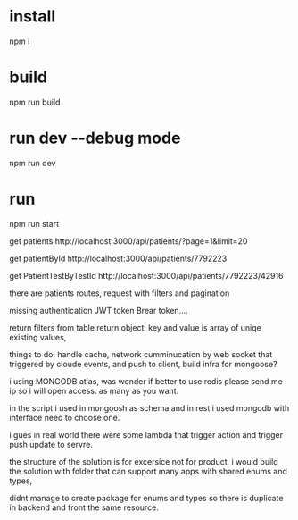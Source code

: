 
# install
npm i

# build
npm run build

# run dev --debug mode
npm run dev

# run 
npm run start


get patients
http://localhost:3000/api/patients/?page=1&limit=20

get patientById
http://localhost:3000/api/patients/7792223

get PatientTestByTestId
http://localhost:3000/api/patients/7792223/42916

there are patients routes,
request with filters and pagination

missing authentication JWT token Brear token....


return filters from table return object:
key and value is array of uniqe existing values,

things to do:
handle cache,
network cumminucation by web socket that triggered by cloude events,
and push to client,
build infra for mongoose?

i using MONGODB atlas, was wonder if better to use redis
please send me ip so i will open access. as many as you want.

in the script i used in mongoosh as schema and in rest i used mongodb with interface
need to choose one.

i gues in real world there were some lambda that trigger action and trigger push update to servre.

the structure of the solution is for excersice not for product,
i would build the solution with folder that can support many apps with shared enums and types,

didnt manage to create package for enums and types so there is duplicate in backend and front the same resource.



